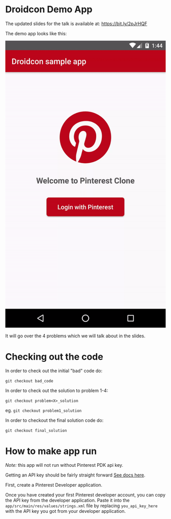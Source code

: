 Droidcon Demo App
=====

The updated slides for the talk is available at: https://bit.ly/2pJrHQF

The demo app looks like this:  

![alt text](demo_app.gif)

It will go over the 4 problems which we will talk about in the slides. 


Checking out the code
=====

In order to check out the initial "bad" code do: 

`git checkout bad_code`

In order to check out the solution to problem 1-4: 

`git checkout problem<X>_solution`

eg. `git checkout problem1_solution`

In order to checkout the final solution code do:

`git checkout final_solution`



How to make app run
=====
*Note:* this app will not run without Pinterest PDK api key. 

Getting an API key should be fairly straight forward [See docs here](https://developers.pinterest.com/docs/api/overview/). 

First, create a Pinterest Developer application.

Once you have created your first Pinterest developer account, you can copy the API key from the developer application. Paste it into the `app/src/main/res/values/strings.xml` file by replacing `you_api_key_here` with the API key you got from your developer application.

